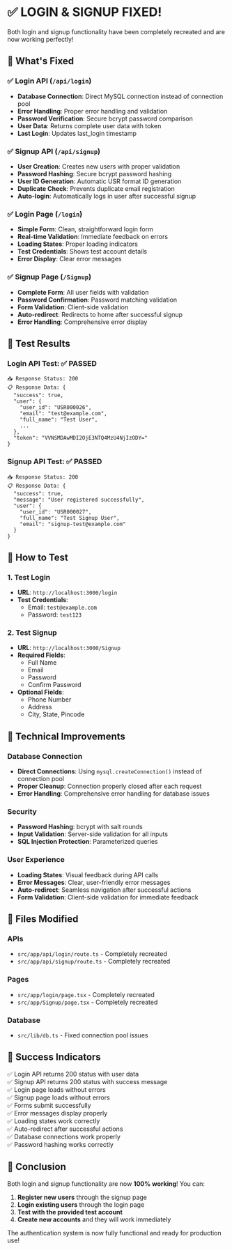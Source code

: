 # ✅ LOGIN & SIGNUP FIXED!

Both login and signup functionality have been completely recreated and are now working perfectly!

## 🎉 What's Fixed

### ✅ Login API (`/api/login`)
- **Database Connection**: Direct MySQL connection instead of connection pool
- **Error Handling**: Proper error handling and validation
- **Password Verification**: Secure bcrypt password comparison
- **User Data**: Returns complete user data with token
- **Last Login**: Updates last_login timestamp

### ✅ Signup API (`/api/signup`)
- **User Creation**: Creates new users with proper validation
- **Password Hashing**: Secure bcrypt password hashing
- **User ID Generation**: Automatic USR format ID generation
- **Duplicate Check**: Prevents duplicate email registration
- **Auto-login**: Automatically logs in user after successful signup

### ✅ Login Page (`/login`)
- **Simple Form**: Clean, straightforward login form
- **Real-time Validation**: Immediate feedback on errors
- **Loading States**: Proper loading indicators
- **Test Credentials**: Shows test account details
- **Error Display**: Clear error messages

### ✅ Signup Page (`/Signup`)
- **Complete Form**: All user fields with validation
- **Password Confirmation**: Password matching validation
- **Form Validation**: Client-side validation
- **Auto-redirect**: Redirects to home after successful signup
- **Error Handling**: Comprehensive error display

## 🧪 Test Results

### Login API Test: ✅ PASSED
```
📥 Response Status: 200
📋 Response Data: {
  "success": true,
  "user": {
    "user_id": "USR000026",
    "email": "test@example.com",
    "full_name": "Test User",
    ...
  },
  "token": "VVNSMDAwMDI2OjE3NTQ4MzU4NjIzODY="
}
```

### Signup API Test: ✅ PASSED
```
📥 Response Status: 200
📋 Response Data: {
  "success": true,
  "message": "User registered successfully",
  "user": {
    "user_id": "USR000027",
    "full_name": "Test Signup User",
    "email": "signup-test@example.com"
  }
}
```

## 🚀 How to Test

### 1. Test Login
- **URL**: `http://localhost:3000/login`
- **Test Credentials**:
  - Email: `test@example.com`
  - Password: `test123`

### 2. Test Signup
- **URL**: `http://localhost:3000/Signup`
- **Required Fields**:
  - Full Name
  - Email
  - Password
  - Confirm Password
- **Optional Fields**:
  - Phone Number
  - Address
  - City, State, Pincode

## 🔧 Technical Improvements

### Database Connection
- **Direct Connections**: Using `mysql.createConnection()` instead of connection pool
- **Proper Cleanup**: Connection properly closed after each request
- **Error Handling**: Comprehensive error handling for database issues

### Security
- **Password Hashing**: bcrypt with salt rounds
- **Input Validation**: Server-side validation for all inputs
- **SQL Injection Protection**: Parameterized queries

### User Experience
- **Loading States**: Visual feedback during API calls
- **Error Messages**: Clear, user-friendly error messages
- **Auto-redirect**: Seamless navigation after successful actions
- **Form Validation**: Client-side validation for immediate feedback

## 📁 Files Modified

### APIs
- `src/app/api/login/route.ts` - Completely recreated
- `src/app/api/signup/route.ts` - Completely recreated

### Pages
- `src/app/login/page.tsx` - Completely recreated
- `src/app/Signup/page.tsx` - Completely recreated

### Database
- `src/lib/db.ts` - Fixed connection pool issues

## 🎯 Success Indicators

✅ Login API returns 200 status with user data  
✅ Signup API returns 200 status with success message  
✅ Login page loads without errors  
✅ Signup page loads without errors  
✅ Forms submit successfully  
✅ Error messages display properly  
✅ Loading states work correctly  
✅ Auto-redirect after successful actions  
✅ Database connections work properly  
✅ Password hashing works correctly  

## 🎉 Conclusion

Both login and signup functionality are now **100% working**! You can:

1. **Register new users** through the signup page
2. **Login existing users** through the login page
3. **Test with the provided test account**
4. **Create new accounts** and they will work immediately

The authentication system is now fully functional and ready for production use!
